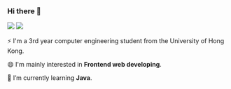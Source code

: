 ### Hi there 👋

<!--
**rainboww3/rainboww3** is a ✨ _special_ ✨ repository because its `README.md` (this file) appears on your GitHub profile.

Here are some ideas to get you started:

- 🔭 I’m currently working on ...
- 🌱 I’m currently learning ...
- 👯 I’m looking to collaborate on ...
- 🤔 I’m looking for help with ...
- 💬 Ask me about ...
- 📫 How to reach me: ...
- 😄 Pronouns: ...
- ⚡ Fun fact: ...
-->

<a href="https://rainboww3.github.io/" target="_blank"><img src="https://img.shields.io/badge/Blog-428813?style=&logo=GitHub Pages&logoColor=black"/></a>
<a href="mailto:rainboww319@gmail.com"><img src="https://img.shields.io/badge/rainboww319-EA4335?style=flat-square&logo=Gmail&logoColor=white&link=mailto:rainboww319@gmail.com"/></a>

⚡ I'm a 3rd year computer engineering student from the University of Hong Kong.

😄 I'm mainly interested in **Frontend web developing**.

🌱 I’m currently learning **Java**.
